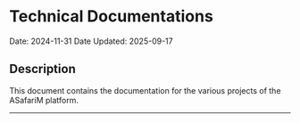 # Technical Documentations

Date: 2024-11-31
Date Updated: 2025-09-17

## Description

This document contains the documentation for the various projects of the ASafariM platform.

---
